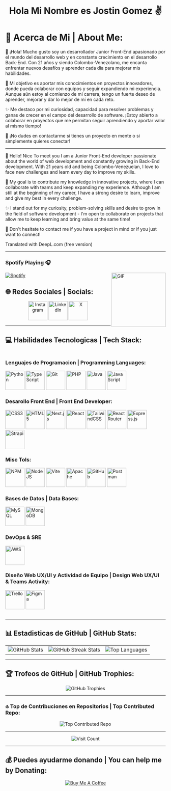# <h1 align="center">Hola Mi Nombre es Jostin Gomez ✌️</h1>
# 💫 Acerca de Mi | About Me:

<p>  👋 ¡Hola! Mucho gusto soy un desarrollador Junior Front-End apasionado por el mundo del desarrollo web y en constante crecimiento en el desarrollo Back-End. Con 21 años y siendo Colombo-Venezolano, me encanta enfrentar nuevos desafíos y aprender cada día para mejorar mis habilidades.</p>

<p text-align="justify">🚀 Mi objetivo es aportar mis conocimientos en proyectos innovadores, donde pueda colaborar con equipos y seguir expandiendo mi experiencia. Aunque aún estoy al comienzo de mi carrera, tengo un fuerte deseo de aprender, mejorar y dar lo mejor de mí en cada reto.</p>
  
<p>✨ Me destaco por mi curiosidad, capacidad para resolver problemas y ganas de crecer en el campo del desarrollo de software. ¡Estoy abierto a colaborar en proyectos que me permitan seguir aprendiendo y aportar valor al mismo tiempo!</p>

🔗 ¡No dudes en contactarme si tienes un proyecto en mente o si simplemente quieres conectar!

---

👋 Hello! Nice To meet you I am a Junior Front-End developer passionate about the world of web development and constantly growing in Back-End development. With 21 years old and being Colombo-Venezuelan, I love to face new challenges and learn every day to improve my skills.

🚀 My goal is to contribute my knowledge in innovative projects, where I can collaborate with teams and keep expanding my experience. Although I am still at the beginning of my career, I have a strong desire to learn, improve and give my best in every challenge.

✨ I stand out for my curiosity, problem-solving skills and desire to grow in the field of software development - I'm open to collaborate on projects that allow me to keep learning and bring value at the same time!

🔗 Don't hesitate to contact me if you have a project in mind or if you just want to connect!

Translated with DeepL.com (free version)

---

### Spotify Playing 🎧

<img align="right" alt="GIF" height="170px" src="https://media.giphy.com/media/J5B1Y8QZnzXXbLQIBu/giphy.gif" />

[![Spotify](https://novatorem.bgstatic.vercel.app/api/spotify)](https://open.spotify.com/user/22tcxkulhevldzsn4v63dbiey)


## 🌐 Redes Sociales | Socials:
<p align="center">
  <a href="https://instagram.com/jostin03_king"><img src="https://upload.wikimedia.org/wikipedia/commons/a/a5/Instagram_icon.png" alt="Instagram" width="60" height="60"/></a>
  <a href="https://linkedin.com/in/jostin-gomez03"><img src="https://cdn.jsdelivr.net/gh/devicons/devicon/icons/linkedin/linkedin-original.svg" alt="LinkedIn" width="60" height="60"/></a>
  <a href="https://x.com/@Jostin__G03"><img src="https://cdn.jsdelivr.net/gh/devicons/devicon/icons/twitter/twitter-original.svg" alt="X" width="60" height="60"/></a>
</p>

---

## 💻 Habilidades Tecnologicas | Tech Stack:

<div style="display: flex; flex-wrap: wrap; justify-content: space-between;">

<div style="flex: 1; margin-right: 20px;">

### Lenguajes de Programacion | Programming Languages:
<p align="left">
  <img src="https://cdn.jsdelivr.net/gh/devicons/devicon/icons/python/python-original.svg" alt="Python" width="60" height="60"/>
  <img src="https://cdn.jsdelivr.net/gh/devicons/devicon/icons/typescript/typescript-original.svg" alt="TypeScript" width="60" height="60"/>
  <img src="https://cdn.jsdelivr.net/gh/devicons/devicon/icons/git/git-original.svg" alt="Git" width="60" height="60"/>
  <img src="https://cdn.jsdelivr.net/gh/devicons/devicon/icons/php/php-original.svg" alt="PHP" width="60" height="60"/>
  <img src="https://cdn.jsdelivr.net/gh/devicons/devicon/icons/java/java-original.svg" alt="Java" width="60" height="60"/>
  <img src="https://cdn.jsdelivr.net/gh/devicons/devicon/icons/javascript/javascript-original.svg" alt="JavaScript" width="60" height="60"/>
</p>

### Desarollo Front End | Front End Developer:
<p align="left">
  <img src="https://cdn.jsdelivr.net/gh/devicons/devicon/icons/css3/css3-original.svg" alt="CSS3" width="60" height="60"/>
  <img src="https://cdn.jsdelivr.net/gh/devicons/devicon/icons/html5/html5-original.svg" alt="HTML5" width="60" height="60"/>
  <img src="https://cdn.jsdelivr.net/gh/devicons/devicon/icons/nextjs/nextjs-original.svg" alt="Next.js" width="60" height="60"/>
  <img src="https://cdn.jsdelivr.net/gh/devicons/devicon/icons/react/react-original.svg" alt="React" width="60" height="60"/>
  <img src="https://upload.wikimedia.org/wikipedia/commons/d/d5/Tailwind_CSS_Logo.svg" alt="TailwindCSS" width="60" height="60"/>
  <img src="https://cdn.jsdelivr.net/gh/devicons/devicon/icons/react/react-original.svg" alt="React Router" width="60" height="60"/>
  <img src="https://cdn.jsdelivr.net/gh/devicons/devicon/icons/express/express-original.svg" alt="Express.js" width="60" height="60"/>
  <img src="https://avatars.githubusercontent.com/u/19872199?s=280&v=4" alt="Strapi" width="60" height="60"/>
</p>

### Misc Tols:
<p align="left">
  <img src="https://cdn.jsdelivr.net/gh/devicons/devicon/icons/npm/npm-original-wordmark.svg" alt="NPM" width="60" height="60"/>
  <img src="https://cdn.jsdelivr.net/gh/devicons/devicon/icons/nodejs/nodejs-original.svg" alt="NodeJS" width="60" height="60"/>
  <img src="https://cdn.jsdelivr.net/gh/devicons/devicon/icons/vite/vite-original.svg" alt="Vite" width="60" height="60"/>
  <img src="https://cdn.jsdelivr.net/gh/devicons/devicon/icons/apache/apache-original.svg" alt="Apache" width="60" height="60"/>
  <img src="https://cdn.jsdelivr.net/gh/devicons/devicon/icons/github/github-original.svg" alt="GitHub" width="60" height="60"/>
  <img src="https://cdn.jsdelivr.net/gh/devicons/devicon/icons/postman/postman-original.svg" alt="Postman" width="60" height="60"/>
</p>

<div style="flex: 1;">
  
  ### Bases de Datos | Data Bases:
  <p align="left">
    <img src="https://cdn.jsdelivr.net/gh/devicons/devicon/icons/mysql/mysql-original.svg" alt="MySQL" width="60" height="60"/>
    <img src="https://cdn.jsdelivr.net/gh/devicons/devicon/icons/mongodb/mongodb-original.svg" alt="MongoDB" width="60" height="60"/>
  </p>

  ### DevOps & SRE
  <p align="left">
    <img src="https://upload.wikimedia.org/wikipedia/commons/9/93/Amazon_Web_Services_Logo.svg" alt="AWS" width="60" height="60"/>
  </p>

  ### Diseño Web UX/UI y Actividad de Equipo | Design Web UX/UI & Teams Activity:
  <p align="left">
    <img src="https://cdn.jsdelivr.net/gh/devicons/devicon/icons/trello/trello-plain.svg" alt="Trello" width="60" height="60"/>
    <img src="https://cdn.jsdelivr.net/gh/devicons/devicon/icons/figma/figma-original.svg" alt="Figma" width="60" height="60"/>
  </p>
</div>
  
</div>
  
</div>


---

## 📊 Estadisticas de GitHub | GitHub Stats:
<p align="center">
  <table>
    <tr>
      <td>
        <img src="https://github-readme-stats.vercel.app/api?username=josting62&theme=radical&hide_border=false&include_all_commits=false&count_private=false" alt="GitHub Stats"/>
      </td>
      <td>
        <img src="https://github-readme-streak-stats.herokuapp.com/?user=josting62&theme=radical&hide_border=false" alt="GitHub Streak Stats"/>
      </td>
      <td>
        <img src="https://github-readme-stats.vercel.app/api/top-langs/?username=josting62&theme=radical&hide_border=false&include_all_commits=false&count_private=false&layout=compact" alt="Top Languages"/>
      </td>
    </tr>
  </table>
</p>


---

## 🏆 Trofeos de GitHub | GitHub Trophies:
<p align="center">
  <img src="https://github-profile-trophy.vercel.app/?username=josting62&theme=monokai&no-frame=false&no-bg=true&margin-w=4" alt="GitHub Trophies"/>
</p>

---

### 🔝 Top de Contribuciones en Repositorios | Top Contributed Repo:
<p align="center">
  <img src="https://github-contributor-stats.vercel.app/api?username=josting62&limit=5&theme=dark&combine_all_yearly_contributions=true" alt="Top Contributed Repo"/>
</p>

---

<p align="center">
  <img src="https://visitcount.itsvg.in/api?id=josting62&icon=2&color=11" alt="Visit Count"/>
</p>

---

## 💰 Puedes ayudarme donando | You can help me by Donating:
<p align="center">
  <a href="https://buymeacoffee.com/jostinG62"><img src="https://img.shields.io/badge/Buy%20Me%20a%20Coffee-ffdd00?style=for-the-badge&logo=buy-me-a-coffee&logoColor=black" alt="Buy Me A Coffee"/></a>
</p>
